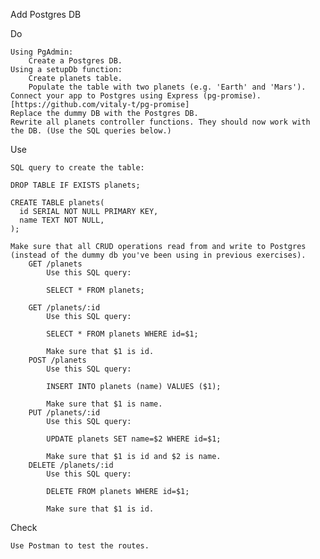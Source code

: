 Add Postgres DB

Do

    Using PgAdmin:
        Create a Postgres DB.
    Using a setupDb function:
        Create planets table.
        Populate the table with two planets (e.g. 'Earth' and 'Mars').
    Connect your app to Postgres using Express (pg-promise). [https://github.com/vitaly-t/pg-promise]
    Replace the dummy DB with the Postgres DB.
    Rewrite all planets controller functions. They should now work with the DB. (Use the SQL queries below.)

Use

    SQL query to create the table:

    DROP TABLE IF EXISTS planets;

    CREATE TABLE planets(
      id SERIAL NOT NULL PRIMARY KEY,
      name TEXT NOT NULL,
    );

    Make sure that all CRUD operations read from and write to Postgres (instead of the dummy db you've been using in previous exercises).
        GET /planets
            Use this SQL query:

            SELECT * FROM planets;

        GET /planets/:id
            Use this SQL query:

            SELECT * FROM planets WHERE id=$1;

            Make sure that $1 is id.
        POST /planets
            Use this SQL query:

            INSERT INTO planets (name) VALUES ($1);

            Make sure that $1 is name.
        PUT /planets/:id
            Use this SQL query:

            UPDATE planets SET name=$2 WHERE id=$1;

            Make sure that $1 is id and $2 is name.
        DELETE /planets/:id
            Use this SQL query:

            DELETE FROM planets WHERE id=$1;

            Make sure that $1 is id.

Check

    Use Postman to test the routes.

